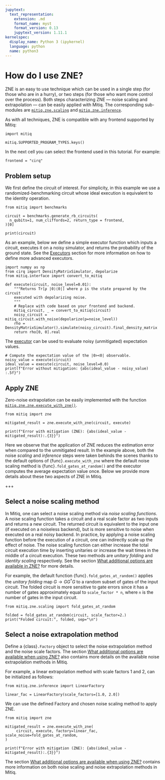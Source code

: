 ```yaml
---
jupytext:
  text_representation:
    extension: .md
    format_name: myst
    format_version: 0.13
    jupytext_version: 1.11.1
kernelspec:
  display_name: Python 3 (ipykernel)
  language: python
  name: python3
---
```


# How do I use ZNE?

ZNE is an easy to use technique which can be used in a single step
(for those who are in a hurry), or two steps (for those who want more control over the process). Both steps characterizing ZNE — noise scaling and extrapolation — can be easily applied with Mitiq. The
corresponding sub-modules are
[`mitiq.zne.scaling`](https://mitiq.readthedocs.io/en/latest/apidoc.html#module-mitiq.zne.scaling.folding)
and
[`mitiq.zne.inference`](https://mitiq.readthedocs.io/en/latest/apidoc.html#module-mitiq.zne.inference).

As with all techniques, ZNE is compatible with any frontend supported by Mitiq:

```{code-cell} ipython3
import mitiq

mitiq.SUPPORTED_PROGRAM_TYPES.keys()
```

In the next cell you can select the frontend used in this tutorial. For example:

```{code-cell} ipython3
frontend = "cirq"
```

## Problem setup

We first define the circuit of interest. For simplicity, in this example we use
a randomized-benchmarking circuit whose ideal execution is equivalent to the
identity operation.

```{code-cell} ipython3
from mitiq import benchmarks

circuit = benchmarks.generate_rb_circuits(
  n_qubits=1, num_cliffords=2, return_type = frontend,
)[0]

print(circuit)
```

As an example, below we define a simple executor function
which inputs a circuit, executes it on a noisy simulator, and returns the probability
of the ground state.
See the [Executors](executors.md) section for more information on how to
define more advanced executors.

```{code-cell} ipython3
import numpy as np
from cirq import DensityMatrixSimulator, depolarize
from mitiq.interface import convert_to_mitiq

def execute(circuit, noise_level=0.01):
    """Returns Tr[ρ |0⟩⟨0|] where ρ is the state prepared by the circuit
    executed with depolarizing noise.
    """
    # Replace with code based on your frontend and backend.
    mitiq_circuit, _ = convert_to_mitiq(circuit)
    noisy_circuit = mitiq_circuit.with_noise(depolarize(p=noise_level))
    rho = DensityMatrixSimulator().simulate(noisy_circuit).final_density_matrix
    return rho[0, 0].real
```

The [executor](executors.md) can be used to evaluate noisy (unmitigated) expectation values.

```{code-cell} ipython3
# Compute the expectation value of the |0><0| observable.
noisy_value = execute(circuit)
ideal_value = execute(circuit, noise_level=0.0)
print(f"Error without mitigation: {abs(ideal_value - noisy_value) :.5f}")
```

## Apply ZNE

Zero-noise extrapolation can be easily implemented with the function
[`mitiq.zne.zne.execute_with_zne()`](https://mitiq.readthedocs.io/en/latest/apidoc.html#mitiq.zne.zne.execute_with_zne).

```{code-cell} ipython3
from mitiq import zne

mitigated_result = zne.execute_with_zne(circuit, execute)
```

```{code-cell} ipython3
print(f"Error with mitigation (ZNE): {abs(ideal_value - mitigated_result):.{3}}")
```

Here we observe that the application of ZNE reduces the estimation error when compared
to the unmitigated result.
In the example above, both the noise *scaling* and *inference* steps were taken behinds the scenes thanks to
the default options of {func}`.execute_with_zne` where the default noise scaling method is {func}`.fold_gates_at_random()`
and the executor computes the average expectation value once. Below we provide more details about these two aspects of ZNE
in Mitiq.

+++

## Select a noise scaling method

In Mitiq, one can select a noise scaling method via *noise scaling functions*.
A noise scaling function takes a circuit and a real scale factor as two inputs and
returns a new circuit. The returned circuit is equivalent to the input one (if executed on a noiseless backend),
but is more sensitive to noise when executed on a real noisy backend. In practice, by applying a noise
scaling function before the execution of a circuit, one can indirectly scale up the effect of noise. The noise scaling
function can either increase the total circuit execution time by inserting unitaries or increase the wait times in the
middle of a circuit execution. These two methods are *unitary folding* and *identity scaling* respectively.
See the section [What additional options are available in ZNE?](zne-3-options.md) for more details.

For example, the default function {func}`.fold_gates_at_random()` applies the *unitary folding* map $G \rightarrow G G^\dagger G$
to a random subset of gates of the input circuit.
The folded circuit is more sensitive to gate errors since it has a number of gates approximately
equal to `scale_factor * n`, where `n` is the number of gates in the input circuit.

```{code-cell} ipython3
from mitiq.zne.scaling import fold_gates_at_random

folded = fold_gates_at_random(circuit, scale_factor=2.)
print("Folded circuit:", folded, sep="\n")
```

## Select a noise extrapolation method

Define a {class}`.Factory` object to select the noise extrapolation method and the noise scale
factors. The section
[What additional options are available when using ZNE?](zne-3-options.md) also
contains more details on the available noise extrapolation methods in Mitiq.

For example, a linear extrapolation method with scale factors 1 and 2, can be
initialized as follows:

```{code-cell} ipython3
from mitiq.zne.inference import LinearFactory

linear_fac = LinearFactory(scale_factors=[1.0, 2.0])
```

We can use the defined Factory and chosen noise scaling method to apply ZNE.

```{code-cell} ipython3
from mitiq import zne

mitigated_result = zne.execute_with_zne(
     circuit, execute, factory=linear_fac, scale_noise=fold_gates_at_random,
)
```

```{code-cell} ipython3
print(f"Error with mitigation (ZNE): {abs(ideal_value - mitigated_result):.{3}}")
```

The section [What additional options are available when using ZNE?](zne-3-options.md)
contains more information on both noise scaling and noise extrapolation methods in Mitiq.
